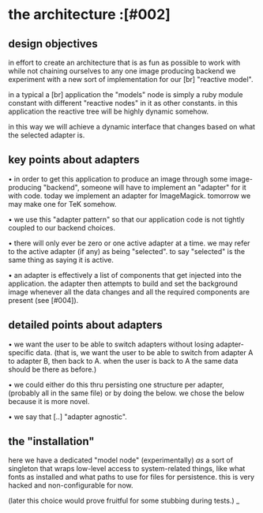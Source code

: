 # the architecture :[#002]

## design objectives

in effort to create an architecture that is as fun as possible to work
with while not chaining ourselves to any one image producing backend
we experiment with a new sort of implementation for our [br] "reactive
model".

in a typical a [br] application the "models" node is simply a ruby
module constant with different "reactive nodes" in it as other
constants. in this application the reactive tree will be highly dynamic
somehow.

in this way we will achieve a dynamic interface that changes based on
what the selected adapter is.




## key points about adapters

  • in order to get this application to produce an image through some
    image-producing "backend", someone will have to implement an "adapter"
    for it with code. today we implement an adapter for ImageMagick.
    tomorrow we may make one for TeK somehow.

  • we use this "adapter pattern" so that our application code is not
    tightly coupled to our backend choices.

  • there will only ever be zero or one active adapter at a time. we
    may refer to the active adapter (if any) as being "selected". to say
    "selected" is the same thing as saying it is active.

  • an adapter is effectively a list of components that get injected
    into the application. the adapter then attempts to build and set
    the background image whenever all the data changes and all the
    required components are present (see [#004]).




## detailed points about adapters

  • we want the user to be able to switch adapters without losing
    adapter-specific data. (that is, we want the user to be able to
    switch from adapter A to adapter B, then back to A. when the user
    is back to A the same data should be there as before.)

  • we could either do this thru persisting one structure per adapter,
    (probably all in the same file) or by doing the below. we chose the
    below because it is more novel.

  • we say that [..] "adapter agnostic".




## the "installation"

here we have a dedicated "model node" (experimentally) *as* a sort of
singleton that wraps low-level access to system-related things, like
what fonts as installed and what paths to use for files for persistence.
this is very hacked and non-configurable for now.

(later this choice would prove fruitful for some stubbing during tests.)
_
